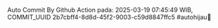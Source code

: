 Auto Commit By Github Action pada: 2025-03-19 07:45:49 WIB, COMMIT_UUID 2b7cbff4-8d8d-45f2-9003-c59d8847ffc5 #autohijau🗿
